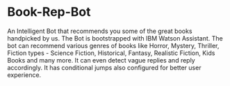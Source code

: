 # Book-Rep-Bot
An Intelligent Bot that recommends you some of the great books handpicked by us. The Bot is bootstrapped with IBM Watson Assistant. The bot can recommend various genres of books like Horror, Mystery, Thriller, Fiction types - Science Fiction, Historical, Fantasy, Realistic Fiction, Kids Books and many more. It can even detect vague replies and reply accordingly. It has conditional jumps also configured for better user experience.
